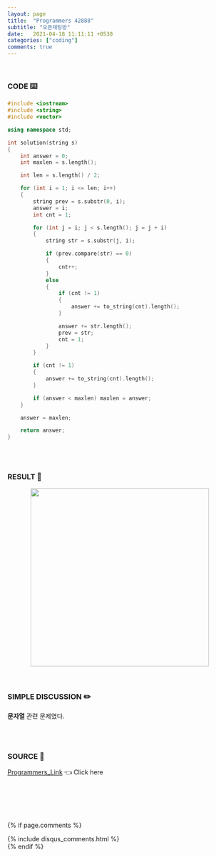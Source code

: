 ```yaml
---
layout: page
title:  "Programmers 42888"
subtitle: "오픈채팅방"
date:   2021-04-18 11:11:11 +0530
categories: ["coding"]
comments: true
---
```


<br>

### CODE ⌨️

```c++
#include <iostream>
#include <string>
#include <vector>

using namespace std;

int solution(string s)
{
	int answer = 0;
	int maxlen = s.length();

	int len = s.length() / 2;

	for (int i = 1; i <= len; i++)
	{
		string prev = s.substr(0, i);
		answer = i;
		int cnt = 1;

		for (int j = i; j < s.length(); j = j + i)
		{
			string str = s.substr(j, i);

			if (prev.compare(str) == 0)
			{
				cnt++;
			}
			else
			{
				if (cnt != 1)
				{
					answer += to_string(cnt).length();
				}

				answer += str.length();
				prev = str;
				cnt = 1;
			}
		}

		if (cnt != 1)
		{
			answer += to_string(cnt).length();
		}

		if (answer < maxlen) maxlen = answer;
	}

	answer = maxlen;

	return answer;
}
```  

<br>
<br>

### RESULT 💛

<img src="{{ '/assets/programmers/p42888r.jpg' }}" style="width: 400px; height: auto; margin-left: auto; margin-right: auto; display: block;">  

<br>
<br>

### SIMPLE DISCUSSION ✏️

**문자열** 관련 문제였다.  

<br>
<br>

### SOURCE 💎

[Programmers_Link][link] 👈 Click here  

<br>
<br>
<br>
<br>

{% if page.comments %}
<div id="post-disqus" class="container">
{% include disqus_comments.html %}
</div>
{% endif %}

[link]: https://programmers.co.kr/learn/courses/30/lessons/42888